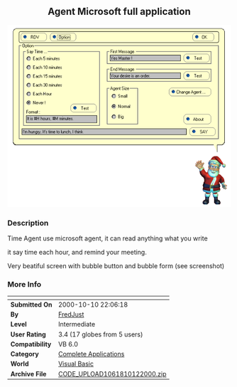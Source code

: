 ﻿<div align="center">

## Agent Microsoft full application

<img src="PIC200010121443288089.gif">
</div>

### Description

Time Agent use microsoft agent, it can read anything what you write

it say time each hour, and remind your meeting.

Very beatiful screen with bubble button and bubble form (see screenshot)
 
### More Info
 


<span>             |<span>
---                |---
**Submitted On**   |2000-10-10 22:06:18
**By**             |[FredJust](https://github.com/Planet-Source-Code/PSCIndex/blob/master/ByAuthor/fredjust.md)
**Level**          |Intermediate
**User Rating**    |3.4 (17 globes from 5 users)
**Compatibility**  |VB 6\.0
**Category**       |[Complete Applications](https://github.com/Planet-Source-Code/PSCIndex/blob/master/ByCategory/complete-applications__1-27.md)
**World**          |[Visual Basic](https://github.com/Planet-Source-Code/PSCIndex/blob/master/ByWorld/visual-basic.md)
**Archive File**   |[CODE\_UPLOAD1061810122000\.zip](https://github.com/Planet-Source-Code/fredjust-agent-microsoft-full-application__1-12026/archive/master.zip)








